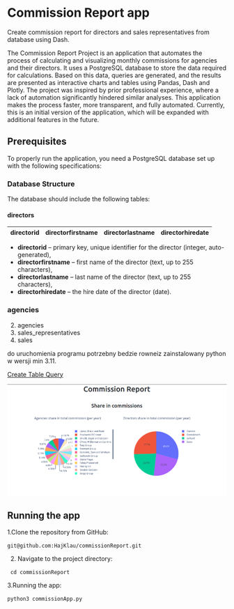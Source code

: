 # Commission Report app

Create commission report for directors and sales representatives from database using Dash.

The Commission Report Project is an application that automates the process of calculating and visualizing monthly commissions for agencies and their directors. It uses a PostgreSQL database to store the data required for calculations. Based on this data, queries are generated, and the results are presented as interactive charts and tables using Pandas, Dash and Plotly. The project was inspired by prior professional experience, where a lack of automation significantly hindered similar analyses. This application makes the process faster, more transparent, and fully automated. Currently, this is an initial version of the application, which will be expanded with additional features in the future.

## Prerequisites
To properly run the application, you need a PostgreSQL database set up with the following specifications:

### Database Structure

The database should include the following tables:

#### directors
| directorid | directorfirstname | directorlastname | directorhiredate |
|------------|-------------------|------------------|------------------|
- **directorid** – primary key, unique identifier for the director (integer, auto-generated),
- **directorfirstname** – first name of the director (text, up to 255 characters),
- **directorlastname** – last name of the director (text, up to 255 characters),
- **directorhiredate** – the hire date of the director (date).

### agencies

2. agencies
3. sales_representatives
4. sales



    
do uruchomienia programu potrzebny bedzie rowneiz zainstalowany python w wersji min 3.11.

[Create Table Query](queries/createTables.sql "Create Table Query")


![Share in commissions](screenshots/share_in_commissions.png "Share in commissions")
## Running the app

1.Clone the repository from GitHub:
```
git@github.com:HajKlau/commissionReport.git
```
2. Navigate to the project directory:
```
 cd commissionReport
```
3.Running the app:
```
python3 commissionApp.py
```
